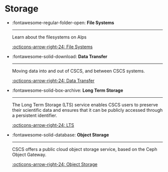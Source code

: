 # Storage

<div class="grid cards" markdown>

-   :fontawesome-regular-folder-open: __File Systems__

    ---

    Learn about the filesystems on Alps

    [:octicons-arrow-right-24: File Systems](filesystems.md)

-   :fontawesome-solid-download: __Data Transfer__

    ---

    Moving data into and out of CSCS, and between CSCS systems.

    [:octicons-arrow-right-24: Data Transfer](transfer.md)

-   :fontawesome-solid-box-archive: __Long Term Storage__

    ---

    The Long Term Storage (LTS) service enables CSCS users to preserve their scientific data and ensures that it can be publicly accessed through a persistent identifier.

    [:octicons-arrow-right-24: LTS](longterm.md)

-   :fontawesome-solid-database: __Object Storage__

    ---

    CSCS offers a public cloud object storage service, based on the Ceph Object Gateway.

    [:octicons-arrow-right-24: Object Storage](object.md)
</div>

